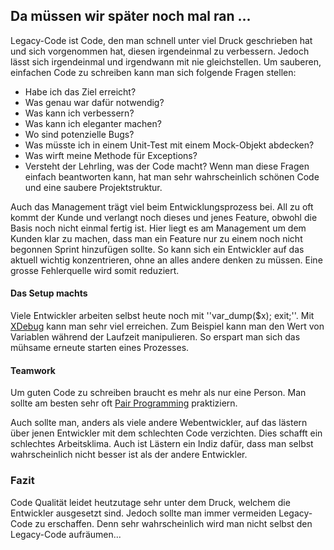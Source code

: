 ## Da müssen wir später noch mal ran ...
Legacy-Code ist Code, den man schnell unter viel Druck geschrieben hat und sich vorgenommen hat, diesen irgendeinmal zu verbessern. Jedoch lässt sich irgendeinmal und irgendwann mit nie gleichstellen. Um sauberen, einfachen Code zu schreiben kann man sich folgende Fragen stellen:


  * Habe ich das Ziel erreicht?
  * Was genau war dafür notwendig?
  * Was kann ich verbessern?
  * Was kann ich eleganter machen?
  * Wo sind potenzielle Bugs?
  * Was müsste ich in einem Unit-Test mit einem Mock-Objekt abdecken?
  * Was wirft meine Methode für Exceptions?
  * Versteht der Lehrling, was der Code macht?
Wenn man diese Fragen einfach beantworten kann, hat man sehr wahrscheinlich schönen Code und eine saubere Projektstruktur.


Auch das Management trägt viel beim Entwicklungsprozess bei. All zu oft kommt der Kunde und verlangt noch dieses und jenes Feature, obwohl die Basis noch nicht einmal fertig ist. Hier liegt es am Management um dem Kunden klar zu machen, dass man ein Feature nur zu einem noch nicht begonnen Sprint hinzufügen sollte. So kann sich ein Entwickler auf das aktuell wichtig konzentrieren, ohne an alles andere denken zu müssen. Eine grosse Fehlerquelle wird somit reduziert.


#### Das Setup machts
Viele Entwickler arbeiten selbst heute noch mit ''var_dump($x); exit;''. Mit [XDebug](/de/installationen/xdebug) kann man sehr viel erreichen. Zum Beispiel kann man den Wert von Variablen während der Laufzeit manipulieren. So erspart man sich das mühsame erneute starten eines Prozesses.


#### Teamwork
Um guten Code zu schreiben braucht es mehr als nur eine Person. Man sollte am besten sehr oft [Pair Programming](https://de.wikipedia.org/wiki/Paarprogrammierung) praktiziern.


Auch sollte man, anders als viele andere Webentwickler, auf das lästern über jenen Entwickler mit dem schlechten Code verzichten. Dies schafft ein schlechtes Arbeitsklima. Auch ist Lästern ein Indiz dafür, dass man selbst wahrscheinlich nicht besser ist als der andere Entwickler.


### Fazit
Code Qualität leidet heutzutage sehr unter dem Druck, welchem die Entwickler ausgesetzt sind. Jedoch sollte man immer vermeiden Legacy-Code zu erschaffen. Denn sehr wahrscheinlich wird man nicht selbst den Legacy-Code aufräumen...
